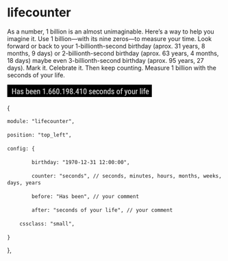 # lifecounter
As a number, 1 billion is an almost unimaginable. Here’s a way to help you imagine it. Use 1 billion—with its nine zeros—to measure your time. Look forward or back to your 1-billionth-second birthday (aprox. 31 years, 8 months, 9 days) or 2-billionth-second birthday (aprox. 63 years, 4 months, 18 days) maybe even 3-billionth-second birthday (aprox. 95 years, 27 days). Mark it. Celebrate it. Then keep counting. Measure 1 billion with the seconds of your life.

<img src=https://github.com/hangorazvan/MMM-lifecounter/blob/master/preview.png>

{

	module: "lifecounter",
	
	position: "top_left",
	
	config: {
	
	    	birthday: "1970-12-31 12:00:00",
		
	    	counter: "seconds", // seconds, minutes, hours, months, weeks, days, years
		
	    	before: "Has been", // your comment
		
	    	after: "seconds of your life", // your comment
		
		cssclass: "small",
		
	}
	
},
